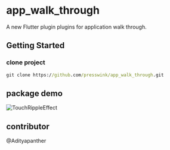 # app_walk_through

A new Flutter plugin plugins for application walk through.

## Getting Started
### clone project 

```cmd
git clone https://github.com/presswink/app_walk_through.git
```


## package demo
![TouchRippleEffect](./screenshots/video.gif)



## contributor

@Adityapanther
